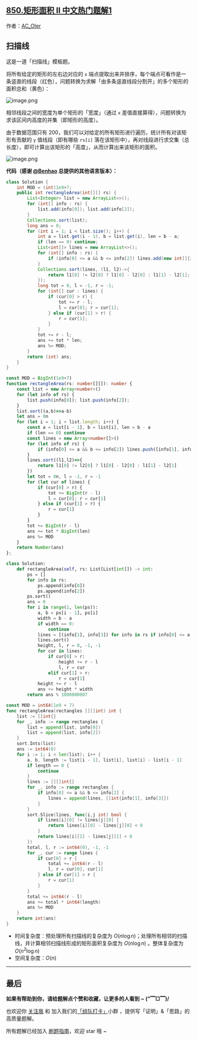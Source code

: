 ## [850.矩形面积 II 中文热门题解1](https://leetcode.cn/problems/rectangle-area-ii/solutions/100000/gong-shui-san-xie-by-ac_oier-9r36)

作者：[AC_OIer](https://leetcode.cn/u/AC_OIer)

## 扫描线

这是一道「扫描线」模板题。

将所有给定的矩形的左右边对应的 `x` 端点提取出来并排序，每个端点可看作是一条竖直的线段（红色），问题转换为求解「由多条竖直线段分割开」的多个矩形的面积总和（黄色）：

![image.png](https://pic.leetcode-cn.com/1663294074-shUiEA-image.png)

相邻线段之间的宽度为单个矩形的「宽度」（通过 `x` 差值直接算得），问题转换为求该区间内高度的并集（即矩形的高度）。

由于数据范围只有 $200$，我们可以对给定的所有矩形进行遍历，统计所有对该矩形有贡献的 `y` 值线段（即有哪些 `rs[i]` 落在该矩形中），再对线段进行求交集（总长度），即可计算出该矩形的「高度」，从而计算出来该矩形的面积。

![image.png](https://pic.leetcode-cn.com/1663293673-WeoWgG-image.png)

**代码（感谢 [@Benhao](/u/himymben/) 总提供的其他语言版本）：**
```Java []
class Solution {
    int MOD = (int)1e9+7;
    public int rectangleArea(int[][] rs) {
        List<Integer> list = new ArrayList<>();
        for (int[] info : rs) {
            list.add(info[0]); list.add(info[2]);
        }
        Collections.sort(list);
        long ans = 0;
        for (int i = 1; i < list.size(); i++) {
            int a = list.get(i - 1), b = list.get(i), len = b - a;
            if (len == 0) continue;
            List<int[]> lines = new ArrayList<>();
            for (int[] info : rs) {
                if (info[0] <= a && b <= info[2]) lines.add(new int[]{info[1], info[3]});
            }
            Collections.sort(lines, (l1, l2)->{
                return l1[0] != l2[0] ? l1[0] - l2[0] : l1[1] - l2[1];
            });
            long tot = 0, l = -1, r = -1;
            for (int[] cur : lines) {
                if (cur[0] > r) {
                    tot += r - l;
                    l = cur[0]; r = cur[1];
                } else if (cur[1] > r) {
                    r = cur[1];
                }
            }
            tot += r - l;
            ans += tot * len;
            ans %= MOD;
        }
        return (int) ans;
    }
}
```
```TypeScript []
const MOD = BigInt(1e9+7)
function rectangleArea(rs: number[][]): number {
    const list = new Array<number>()
    for (let info of rs) {
        list.push(info[0]); list.push(info[2]);
    }
    list.sort((a,b)=>a-b)
    let ans = 0n
    for (let i = 1; i < list.length; i++) {
        const a = list[i - 1], b = list[i], len = b - a
        if (len == 0) continue
        const lines = new Array<number[]>()
        for (let info of rs) {
            if (info[0] <= a && b <= info[2]) lines.push([info[1], info[3]])
        }
        lines.sort((l1,l2)=>{
            return l1[0] != l2[0] ? l1[0] - l2[0] : l1[1] - l2[1]
        })
        let tot = 0n, l = -1, r = -1
        for (let cur of lines) {
            if (cur[0] > r) {
                tot += BigInt(r - l)
                l = cur[0]; r = cur[1]
            } else if (cur[1] > r) {
                r = cur[1]
            }
        }
        tot += BigInt(r - l)
        ans += tot * BigInt(len)
        ans %= MOD
    }
    return Number(ans)
};
```
```Python []
class Solution:
    def rectangleArea(self, rs: List[List[int]]) -> int:
        ps = []
        for info in rs:
            ps.append(info[0])
            ps.append(info[2])
        ps.sort()
        ans = 0
        for i in range(1, len(ps)):
            a, b = ps[i - 1], ps[i]
            width = b - a
            if width == 0:
                continue
            lines = [(info[1], info[3]) for info in rs if info[0] <= a and b <= info[2]]
            lines.sort()
            height, l, r = 0, -1, -1
            for cur in lines:
                if cur[0] > r:
                    height += r - l
                    l, r = cur
                elif cur[1] > r:
                    r = cur[1]
            height += r - l
            ans += height * width
        return ans % 1000000007
```
```Go []
const MOD = int64(1e9 + 7)
func rectangleArea(rectangles [][]int) int {
    list := []int{}
    for _, info := range rectangles {
        list = append(list, info[0])
        list = append(list, info[2])
    }
    sort.Ints(list)
    ans := int64(0)
    for i := 1; i < len(list); i++ {
        a, b, length := list[i - 1], list[i], list[i] - list[i - 1]
        if length == 0 {
            continue
        }
        lines := [][]int{}
        for _, info := range rectangles {
            if info[0] <= a && b <= info[2] {
                lines = append(lines, []int{info[1], info[3]})
            }
        }
        sort.Slice(lines, func(i,j int) bool {
            if lines[i][0] != lines[j][0] {
                return lines[i][0] - lines[j][0] < 0
            }
            return lines[i][1] - lines[j][1] < 0
        })
        total, l, r := int64(0), -1, -1
        for _, cur := range lines {
            if cur[0] > r {
                total += int64(r - l)
                l, r = cur[0], cur[1]
            } else if cur[1] > r {
                r = cur[1]
            }
        }
        total += int64(r - l)
        ans += total * int64(length)
        ans %= MOD
    }
    return int(ans)
}
```
* 时间复杂度：预处理所有扫描线的复杂度为 $O(n\log{n})$；处理所有相邻的扫描线，并计算相邻扫描线形成的矩形面积复杂度为 $O(n\log{n})$ 。整体复杂度为 $O(n^2\log{n})$
* 空间复杂度：$O(n)$

---

## 最后

**如果有帮助到你，请给题解点个赞和收藏，让更多的人看到 ~ ("▔□▔)/**

也欢迎你 [关注我](https://oscimg.oschina.net/oscnet/up-19688dc1af05cf8bdea43b2a863038ab9e5.png) 和 加入我们的[「组队打卡」](https://leetcode-cn.com/u/ac_oier/)小群 ，提供写「证明」&「思路」的高质量题解。

所有题解已经加入 [刷题指南](https://github.com/SharingSource/LogicStack-LeetCode/wiki)，欢迎 star 哦 ~